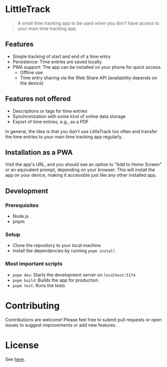 # LittleTrack

> A small time tracking app to be used when you don't have access to your main time tracking app.

## Features

- Simple tracking of start and end of a time entry
- Persistence: Time entries are saved locally.
- PWA support: The app can be installed on your phone for quick access.
  - Offline use
  - Time entry sharing via the Web Share API (availability depends on the device)

## Features not offered

- Descriptions or tags for time entries
- Synchronization with some kind of online data storage
- Export of time entries, e.g., as a PDF

In general, the idea is that you don't use LittleTrack too often and transfer the time entries to your main time tracking app regularly.

## Installation as a PWA

Visit the app's URL, and you should see an option to "Add to Home Screen" or an equivalent prompt, depending on your browser. This will install the app on your device, making it accessible just like any other installed app.

## Development

### Prerequisites

- Node.js
- pnpm

### Setup

- Clone the repository to your local machine
- Install the dependencies by running `pnpm install`

### Most important scripts

- `pnpm dev`: Starts the development server on `localhost:5174`.
- `pnpm build`: Builds the app for production
- `pnpm test`: Runs the tests

# Contributing

Contributions are welcome! Please feel free to submit pull requests or open issues to suggest improvements or add new features.

# License

See [here](LICENSE).
